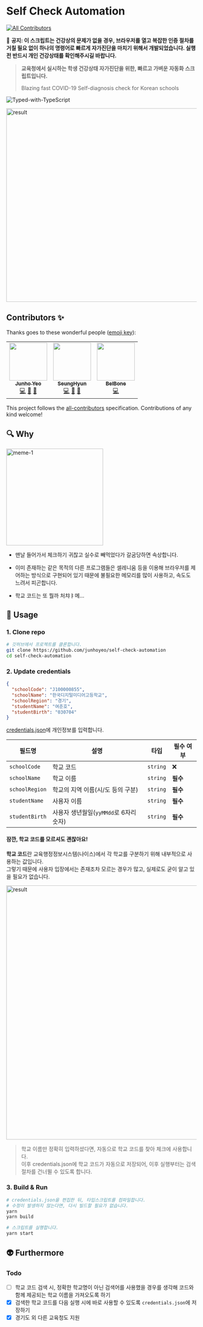 # Self Check Automation
<!-- ALL-CONTRIBUTORS-BADGE:START - Do not remove or modify this section -->
[![All Contributors](https://img.shields.io/badge/all_contributors-3-orange.svg?style=flat-square)](#contributors-)
<!-- ALL-CONTRIBUTORS-BADGE:END -->

🚨 **공지: 이 스크립트는 건강상의 문제가 없을 경우, 브라우저를 열고 복잡한 인증 절차를 거칠 필요 없이 하나의 명령어로 빠르게 자가진단을 마치기 위해서 개발되었습니다. 실행 전 반드시 개인 건강상태를 확인해주시길 바랍니다.**

> **교육청에서 실시하는 학생 건강상태 자가진단을 위한, 빠르고 가벼운 자동화 스크립트입니다.**
>
> Blazing fast COVID-19 Self-diagnosis check for Korean schools

![Typed-with-TypeScript](https://camo.githubusercontent.com/21132e0838961fbecb75077042aa9b15bc0bf6f9/68747470733a2f2f62616467656e2e6e65742f62616467652f4275696c74253230576974682f547970655363726970742f626c7565)

<img alt="result" src="./docs/images/result.png" width="512">

## Contributors ✨

Thanks goes to these wonderful people ([emoji key](https://allcontributors.org/docs/en/emoji-key)):

<!-- ALL-CONTRIBUTORS-LIST:START - Do not remove or modify this section -->
<!-- prettier-ignore-start -->
<!-- markdownlint-disable -->
<table>
  <tr>
    <td align="center"><a href="https://trendy-resume.now.sh/"><img src="https://avatars2.githubusercontent.com/u/32605822?v=4?s=100" width="100px;" alt=""/><br /><sub><b>Junho Yeo</b></sub></a><br /><a href="https://github.com/Junho Yeo/self-check-automation/commits?author=junhoyeo" title="Code">💻</a> <a href="https://github.com/Junho Yeo/self-check-automation/commits?author=junhoyeo" title="Documentation">📖</a> <a href="#maintenance-junhoyeo" title="Maintenance">🚧</a></td>
    <td align="center"><a href="https://github.com/MinSeungHyun"><img src="https://avatars1.githubusercontent.com/u/44062683?v=4?s=100" width="100px;" alt=""/><br /><sub><b>SeungHyun</b></sub></a><br /><a href="https://github.com/Junho Yeo/self-check-automation/commits?author=MinSeungHyun" title="Code">💻</a> <a href="https://github.com/Junho Yeo/self-check-automation/commits?author=MinSeungHyun" title="Documentation">📖</a> <a href="#maintenance-MinSeungHyun" title="Maintenance">🚧</a></td>
    <td align="center"><a href="https://github.com/BelBone"><img src="https://avatars0.githubusercontent.com/u/63758483?v=4?s=100" width="100px;" alt=""/><br /><sub><b>BelBone</b></sub></a><br /><a href="https://github.com/Junho Yeo/self-check-automation/commits?author=BelBone" title="Code">💻</a></td>
  </tr>
</table>

<!-- markdownlint-enable -->
<!-- prettier-ignore-end -->
<!-- ALL-CONTRIBUTORS-LIST:END -->

This project follows the [all-contributors](https://github.com/all-contributors/all-contributors) specification. Contributions of any kind welcome!

## 🔍 Why

<img alt="meme-1" src="./docs/images/meme-1.jpg" width="256">

- 맨날 들어가서 체크하기 귀찮고 실수로 빼먹었다가 갈굼당하면 속상합니다.

- 이미 존재하는 같은 목적의 다른 프로그램들은 셀레니움 등을 이용해 브라우저를 제어하는 방식으로 구현되어 있기 때문에 불필요한 메모리를 많이 사용하고, 속도도 느려서 피곤합니다.

- 학교 코드는 또 뭘까 처챠ㅑ메...

## 🚀 Usage

### 1. Clone repo
```bash
# 깃허브에서 프로젝트를 클론합니다.
git clone https://github.com/junhoyeo/self-check-automation
cd self-check-automation
```

### 2. Update credentials
```json
{
  "schoolCode": "J100000855",
  "schoolName": "한국디지털미디어고등학교",
  "schoolRegion": "경기",
  "studentName": "여준호",
  "studentBirth": "030704"
}
```

[credentials.json](./credentials.json)에 개인정보를 입력합니다.

| 필드명 | 설명 | 타입 | 필수 여부 |
| ---- | --- | --- | ------- |
| `schoolCode` | 학교 코드 | `string` | ❌ |
| `schoolName` | 학교 이름 | `string` | **필수** |
| `schoolRegion` | 학교의 지역 이름(시/도 등의 구분) | `string` | **필수** |
| `studentName` | 사용자 이름 | `string` | **필수** |
| `studentBirth` | 사용자 생년월일(`yyMMdd`로 6자리 숫자) | `string` | **필수** |

#### 잠깐, 학교 코드를 모르셔도 괜찮아요!
**학교 코드**란 교육행정정보시스템(나이스)에서 각 학교를 구분하기 위해 내부적으로 사용하는 값입니다.<br />
그렇기 때문에 사용자 입장에서는 존재조차 모르는 경우가 많고, 실제로도 굳이 알고 있을 필요가 없습니다.

<img alt="result" src="./docs/images/get-school-code.png" width="672">

> 학교 이름만 정확히 입력하셨다면, 자동으로 학교 코드를 찾아 체크에 사용합니다.<br />
> 이후 credentials.json에 학교 코드가 자동으로 저장되어, 이후 실행부터는 검색 절차를 건너뛸 수 있도록 합니다.

### 3. Build & Run

```bash
# credentials.json을 편집한 뒤, 타입스크립트를 컴파일합니다.
# 수정이 발생하지 않는다면, 다시 빌드할 필요가 없습니다.
yarn
yarn build

# 스크립트를 실행합니다.
yarn start
```

## 👽 Furthermore

### Todo

- [ ] 학교 코드 검색 시, 정확한 학교명이 아닌 검색어를 사용했을 경우를 생각해 코드와 함께 제공되는 학교 이름을 가져오도록 하기
- [x] 검색한 학교 코드를 다음 실행 시에 바로 사용할 수 있도록 `credentials.json`에 저장하기
- [x] 경기도 외 다른 교육청도 지원
